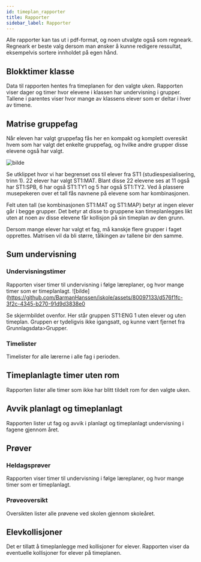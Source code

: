 ```yaml
---
id: timeplan_rapporter
title: Rapporter
sidebar_label: Rapporter
---
```

Alle rapporter kan tas ut i pdf-format, og noen utvalgte også som regneark. Regneark er beste valg dersom man ønsker å kunne redigere ressultat, eksempelvis sortere innholdet på egen hånd.

## Blokktimer klasse
Data til rapporten hentes fra timeplanen for den valgte uken. Rapporten viser dager og timer hvor elevene i klassen har undervisning i grupper. Tallene i parentes viser hvor mange av klassens elever som er deltar i hver av timene.

## Matrise gruppefag
Når eleven har valgt gruppefag fås her en kompakt og komplett overesikt hvem som har valgt det enkelte gruppefag, og hvilke andre grupper disse elevene også har valgt.

![bilde](https://github.com/BarmanHanssen/iskole/assets/80097133/3db20eb8-4691-4b5e-b850-996e4e69be96)


Se utklippet hvor vi har begrenset oss til elever fra ST1 (studiespesialisering, trinn 1).
22 elever har valgt ST1:MAT. Blant disse 22 elevene ses at 11 også har ST1:SPB, 6 har også ST1:TY1 og 5 har også ST1:TY2.
Ved å plassere musepekeren over et tall fås navnene på elevene som har kombinasjonen.

Felt uten tall (se kombinasjonen ST1:MAT og ST1:MAP) betyr at ingen elever går i begge grupper. Det betyr at disse to gruppene kan timeplanlegges likt uten at noen av disse elevene får kollisjon på sin timeplan av den grunn.

Dersom mange elever har valgt et fag, må kanskje flere grupper i faget opprettes. Matrisen vil da bli større, tålkingen av tallene bir den samme.


## Sum undervisning

### Undervisningstimer
Rapporten viser timer til undervisning i følge læreplaner, og hvor mange timer som er timeplanlagt.
![bilde](https://github.com/BarmanHanssen/iskole/assets/80097133/d576f1fc-3f2c-4345-b270-91d9d3838e0

Se skjermbildet ovenfor. Her står gruppen ST1:ENG 1 uten elever og uten timeplan. Gruppen er tydeligvis ikke igangsatt, og kunne vært fjernet fra Grunnlagsdata>Grupper.

### Timelister
Timelister for alle lærerne i alle fag i perioden.

## Timeplanlagte timer uten rom
Rapporten lister alle timer som ikke har blitt tildelt rom for den valgte uken. 

## Avvik planlagt og timeplanlagt
Rapporten lister  ut fag og avvik i planlagt og timeplanlagt undervisning i fagene gjennom året.

## Prøver

### Heldagsprøver
Rapporten viser timer til undervisning i følge læreplaner, og hvor mange timer som er timeplanlagt.

### Prøveoversikt
Oversikten lister alle prøvene ved skolen gjennom skoleåret.

## Elevkollisjoner
Det er tillatt å timeplanlegge med kollisjoner for elever. Rapporten viser da eventuelle kollisjoner for elever på timeplanen.
